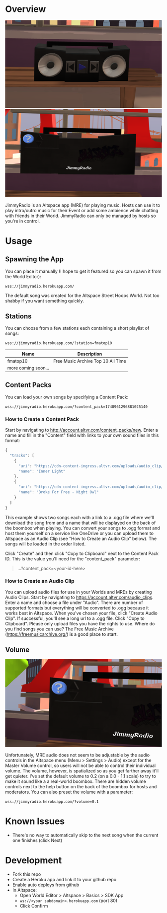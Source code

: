 # Overview

![Boombox Front](https://github.com/tuesy/jimmyradio/blob/main/front.png?raw=true)
![Boombox Back](https://github.com/tuesy/jimmyradio/blob/main/back.png?raw=true)

JimmyRadio is an Altspace app (MRE) for playing music. Hosts can use it to play intro/outro music for their Event or add some ambience while chatting with friends in their World. JimmyRadio can only be managed by hosts so you're in control.

# Usage

## Spawning the App

You can place it manually (I hope to get it featured so you can spawn it from the World Editor):

```
wss://jimmyradio.herokuapp.com/
```

The default song was created for the Altspace Street Hoops World. Not too shabby if you want something quickly.

## Stations

You can choose from a few stations each containing a short playlist of songs:

```
wss://jimmyradio.herokuapp.com/?station=fmatop10
```

| Name                | Description                        |
| ----------          | ----------                         |
| fmatop10            | Free Music Archive Top 10 All Time |
| more coming soon... |                                    |


## Content Packs
You can load your own songs by specifying a Content Pack:

```
wss://jimmyradio.herokuapp.com/?content_pack=1748961296881025140
```

### How to Create a Content Pack

Start by navigating to http://account.altvr.com/content_packs/new. Enter a name and fill in the "Content" field with links to your own sound files in this format:

```javascript
{
  "tracks": [
    {
      "uri": "https://cdn-content-ingress.altvr.com/uploads/audio_clip/audio/1168441484869894861/inner_light.ogg",
      "name": "Inner Light"
    },
    {
      "uri": "https://cdn-content-ingress.altvr.com/uploads/audio_clip/audio/1749218506424975825/Broke_For_Free_-_Night_Owl.ogg",
      "name": "Broke For Free - Night Owl"
    }
  ]
}
```

This example shows two songs each with a link to a .ogg file where we'll download the song from and a name that will be displayed on the back of the boombox when playing. You can convert your songs to .ogg format and host them yourself on a service like OneDrive or you can upload them to Altspace as an Audio Clip (see "How to Create an Audio Clip" below). The songs will be loaded in the order listed.

Click "Create" and then click "Copy to Clipboard" next to the Content Pack ID. This is the value you'll need for the "content_pack" parameter:

> ...?content_pack=\<your-id-here\>

### How to Create an Audio Clip

You can upload audio files for use in your Worlds and MREs by creating Audio Clips. Start by navigating to https://account.altvr.com/audio_clips. Enter a name and choose a file under "Audio". There are number of supported formats but everything will be converted to .ogg because it works best in Altspace. When you've chosen your file, click "Create Audio Clip". If successful, you'll see a long url to a .ogg file. Click "Copy to Clipboard". Please only upload files you have the rights to use. Where do you find songs you can use? The Free Music Archive (https://freemusicarchive.org/) is a good place to start.

## Volume

![Volume Controls](https://github.com/tuesy/jimmyradio/blob/main/volume-controls.png?raw=true)

Unfortunately, MRE audio does not seem to be adjustable by the audio controls in the Altspace menu (Menu > Settings > Audio) except for the Master Volume control, so users will not be able to control their individual volume. The volume, however, is spatialized so as you get farther away it'll get quieter. I've set the default volume to 0.2 (on a 0.0 - 1.1 scale) to try to make it sound like a a real-world boombox. There are hidden volume controls next to the help button on the back of the boombox for hosts and moderators. You can also preset the volume with a parameter:

```
wss://jimmyradio.herokuapp.com/?volume=0.1
```

# Known Issues

* There's no way to automatically skip to the next song when the current one finishes (click Next)

# Development
* Fork this repo
* Create a Heroku app and link it to your github repo
* Enable auto deploys from github
* In Altspace:
  * Open World Editor > Altspace > Basics > SDK App
  * `ws://<your subdomain>.herokuapp.com` (port 80)
  * Click Confirm
